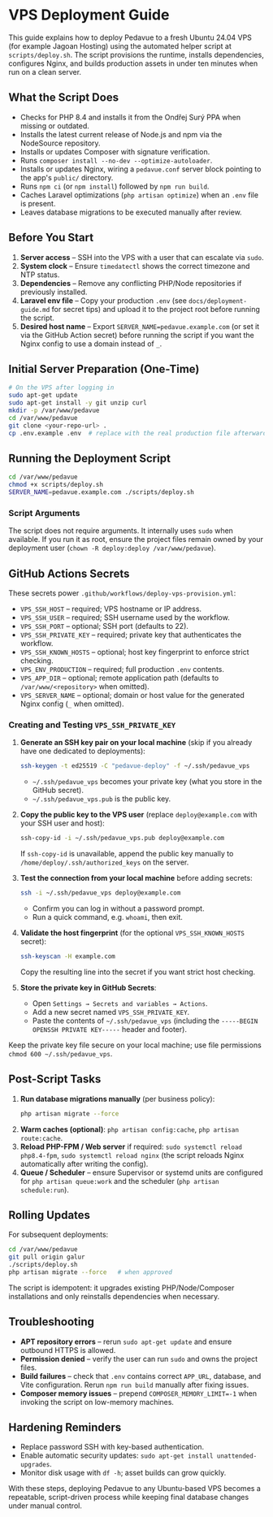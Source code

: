 # VPS Deployment Guide

This guide explains how to deploy Pedavue to a fresh Ubuntu 24.04 VPS (for example Jagoan Hosting) using the automated helper script at `scripts/deploy.sh`. The script provisions the runtime, installs dependencies, configures Nginx, and builds production assets in under ten minutes when run on a clean server.

## What the Script Does

- Checks for PHP 8.4 and installs it from the Ondřej Surý PPA when missing or outdated.
- Installs the latest current release of Node.js and npm via the NodeSource repository.
- Installs or updates Composer with signature verification.
- Runs `composer install --no-dev --optimize-autoloader`.
- Installs or updates Nginx, wiring a `pedavue.conf` server block pointing to the app's `public/` directory.
- Runs `npm ci` (or `npm install`) followed by `npm run build`.
- Caches Laravel optimizations (`php artisan optimize`) when an `.env` file is present.
- Leaves database migrations to be executed manually after review.

## Before You Start

1. **Server access** – SSH into the VPS with a user that can escalate via `sudo`.
2. **System clock** – Ensure `timedatectl` shows the correct timezone and NTP status.
3. **Dependencies** – Remove any conflicting PHP/Node repositories if previously installed.
4. **Laravel env file** – Copy your production `.env` (see `docs/deployment-guide.md` for secret tips) and upload it to the project root before running the script.
5. **Desired host name** – Export `SERVER_NAME=pedavue.example.com` (or set it via the GitHub Action secret) before running the script if you want the Nginx config to use a domain instead of `_`.

## Initial Server Preparation (One-Time)

```bash
# On the VPS after logging in
sudo apt-get update
sudo apt-get install -y git unzip curl
mkdir -p /var/www/pedavue
cd /var/www/pedavue
git clone <your-repo-url> .
cp .env.example .env  # replace with the real production file afterwards
```

## Running the Deployment Script

```bash
cd /var/www/pedavue
chmod +x scripts/deploy.sh
SERVER_NAME=pedavue.example.com ./scripts/deploy.sh
```

### Script Arguments

The script does not require arguments. It internally uses `sudo` when available. If you run it as root, ensure the project files remain owned by your deployment user (`chown -R deploy:deploy /var/www/pedavue`).

## GitHub Actions Secrets

These secrets power `.github/workflows/deploy-vps-provision.yml`:

- `VPS_SSH_HOST` – required; VPS hostname or IP address.
- `VPS_SSH_USER` – required; SSH username used by the workflow.
- `VPS_SSH_PORT` – optional; SSH port (defaults to 22).
- `VPS_SSH_PRIVATE_KEY` – required; private key that authenticates the workflow.
- `VPS_SSH_KNOWN_HOSTS` – optional; host key fingerprint to enforce strict checking.
- `VPS_ENV_PRODUCTION` – required; full production `.env` contents.
- `VPS_APP_DIR` – optional; remote application path (defaults to `/var/www/<repository>` when omitted).
- `VPS_SERVER_NAME` – optional; domain or host value for the generated Nginx config (`_` when omitted).

### Creating and Testing `VPS_SSH_PRIVATE_KEY`

1. **Generate an SSH key pair on your local machine** (skip if you already have one dedicated to deployments):

    ```bash
    ssh-keygen -t ed25519 -C "pedavue-deploy" -f ~/.ssh/pedavue_vps
    ```

    - `~/.ssh/pedavue_vps` becomes your private key (what you store in the GitHub secret).
    - `~/.ssh/pedavue_vps.pub` is the public key.

2. **Copy the public key to the VPS user** (replace `deploy@example.com` with your SSH user and host):

    ```bash
    ssh-copy-id -i ~/.ssh/pedavue_vps.pub deploy@example.com
    ```

    If `ssh-copy-id` is unavailable, append the public key manually to `/home/deploy/.ssh/authorized_keys` on the server.

3. **Test the connection from your local machine** before adding secrets:

    ```bash
    ssh -i ~/.ssh/pedavue_vps deploy@example.com
    ```

    - Confirm you can log in without a password prompt.
    - Run a quick command, e.g. `whoami`, then exit.

4. **Validate the host fingerprint** (for the optional `VPS_SSH_KNOWN_HOSTS` secret):

    ```bash
    ssh-keyscan -H example.com
    ```

    Copy the resulting line into the secret if you want strict host checking.

5. **Store the private key in GitHub Secrets**:
    - Open `Settings → Secrets and variables → Actions`.
    - Add a new secret named `VPS_SSH_PRIVATE_KEY`.
    - Paste the contents of `~/.ssh/pedavue_vps` (including the `-----BEGIN OPENSSH PRIVATE KEY-----` header and footer).

Keep the private key file secure on your local machine; use file permissions `chmod 600 ~/.ssh/pedavue_vps`.

## Post-Script Tasks

1. **Run database migrations manually** (per business policy):
    ```bash
    php artisan migrate --force
    ```
2. **Warm caches (optional)**: `php artisan config:cache`, `php artisan route:cache`.
3. **Reload PHP-FPM / Web server** if required: `sudo systemctl reload php8.4-fpm`, `sudo systemctl reload nginx` (the script reloads Nginx automatically after writing the config).
4. **Queue / Scheduler** – ensure Supervisor or systemd units are configured for `php artisan queue:work` and the scheduler (`php artisan schedule:run`).

## Rolling Updates

For subsequent deployments:

```bash
cd /var/www/pedavue
git pull origin galur
./scripts/deploy.sh
php artisan migrate --force   # when approved
```

The script is idempotent: it upgrades existing PHP/Node/Composer installations and only reinstalls dependencies when necessary.

## Troubleshooting

- **APT repository errors** – rerun `sudo apt-get update` and ensure outbound HTTPS is allowed.
- **Permission denied** – verify the user can run `sudo` and owns the project files.
- **Build failures** – check that `.env` contains correct `APP_URL`, database, and Vite configuration. Rerun `npm run build` manually after fixing issues.
- **Composer memory issues** – prepend `COMPOSER_MEMORY_LIMIT=-1` when invoking the script on low-memory machines.

## Hardening Reminders

- Replace password SSH with key-based authentication.
- Enable automatic security updates: `sudo apt-get install unattended-upgrades`.
- Monitor disk usage with `df -h`; asset builds can grow quickly.

With these steps, deploying Pedavue to any Ubuntu-based VPS becomes a repeatable, script-driven process while keeping final database changes under manual control.
